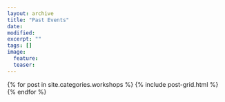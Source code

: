 ```yaml
---
layout: archive
title: "Past Events"
date: 
modified:
excerpt: ""
tags: []
image:
  feature:
  teaser:
---
```


<!--<figure>
	<a href="http://www.imagexd.org/2017/"><img src="{{ site.url }}/images/logo_eScience_2.png" style="width: 250px;"></a>
	<figcaption>ImageXD Workshop 2017</figcaption>
</figure>


<figure>
	<a href="http://www.imagexd.org/2016/"><img src="{{ site.url }}/images/logo_BIDS_2.png" style="width: 250px;" ></a>
	<figcaption>ImageXD Workshop 2017</figcaption>
</figure>-->


<div class="tiles">
{% for post in site.categories.workshops %}
	{% include post-grid.html %}
{% endfor %}	
</div><!-- /.tiles -->

<!-- <p>(TextXD 2016 and TextXD 2017 Spring still to be added.)</p> -->
